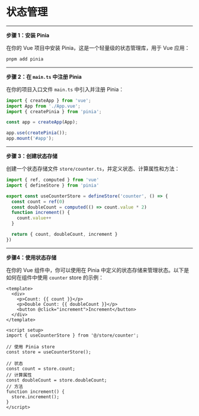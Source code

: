 # 状态管理

----

**步骤 1：安装 Pinia**

在你的 Vue 项目中安装 Pinia，这是一个轻量级的状态管理库，用于 Vue 应用：

```bash
pnpm add pinia
```

-----

**步骤 2：在 `main.ts` 中注册 Pinia**

在你的项目入口文件 `main.ts` 中引入并注册 Pinia：

```ts
import { createApp } from 'vue';
import App from './App.vue';
import { createPinia } from 'pinia';

const app = createApp(App);

app.use(createPinia());
app.mount('#app');
```

-----

**步骤 3：创建状态存储**

创建一个状态存储文件 `store/counter.ts`，并定义状态、计算属性和方法：

```ts
import { ref, computed } from 'vue'
import { defineStore } from 'pinia'

export const useCounterStore = defineStore('counter', () => {
  const count = ref(0)
  const doubleCount = computed(() => count.value * 2)
  function increment() {
    count.value++
  }

  return { count, doubleCount, increment }
})
```

----

**步骤4：使用状态存储**

在你的 Vue 组件中，你可以使用在 Pinia 中定义的状态存储来管理状态。以下是如何在组件中使用 `counter` store 的示例：

```vue
<template>
  <div>
    <p>Count: {{ count }}</p>
    <p>Double Count: {{ doubleCount }}</p>
    <button @click="increment">Increment</button>
  </div>
</template>

<script setup>
import { useCounterStore } from '@/store/counter';

// 使用 Pinia store
const store = useCounterStore();

// 状态
const count = store.count;
// 计算属性
const doubleCount = store.doubleCount;
// 方法
function increment() {
  store.increment();
}
</script>
```

